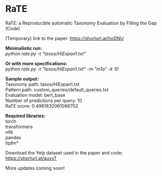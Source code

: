 # RaTE
RaTE: a Reproducible automatic Taxonomy Evaluation by Filling the Gap (Code)

(Temporary) link to the paper: https://shorturl.at/hoDNU


**Minimalistic run:**  
*python rate.py -t "taxos/HiExpan1.txt"*

**Or with more specifications:**  
*python rate.py -t "taxos/HiExpan1.txt" -m "m1a" -k 10*

**Sample output:**  
Taxonomy path: taxos/HiExpan1.txt  
Pattern path: custom_queries/default_queries.txt  
Evaluation model: bert_base  
Number of predictions per query: 10  
RaTE score: 0.4961832061068702


**Required libraries:**  
torch  
transformers  
nltk  
pandas  
tqdm*  

Download the Yelp dataset used in the paper and code: https://shorturl.at/auvxT

More updates coming soon!
